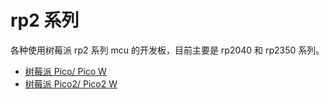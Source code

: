 # rp2 系列

各种使用树莓派 rp2 系列 mcu 的开发板，目前主要是 rp2040 和 rp2350 系列。

- [树莓派 Pico/ Pico W](rpi-pico/readme.md)
- [树莓派 Pico2/ Pico2 W](rpi-pico2/readme.md)